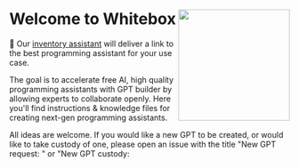 # Welcome to Whitebox <img align="right" width="200" height="200" src=https://github.com/Decron/Whitebox-Code-GPT/assets/1786607/aa21eaaa-2016-4369-a0b1-b0fe14bf5bab>


🎒 Our [inventory assistant](https://chat.openai.com/g/g-oBpMxDEHp-inventory-assistant) will deliver a link to the best programming assistant for your use case. <br> 

The goal is to accelerate free AI, high quality programming assistants with GPT builder by allowing experts to collaborate openly. Here you'll find instructions & knowledge files for creating next-gen programming assistants.

All ideas are welcome. If you would like a new GPT to be created, or would like to take custody of one, please open an issue with the title "New GPT request: <type>" or "New GPT custody: <title>." <br>

**If you are experiencing an issue with one of our assistants**: kindly open an issue and include the title of the assistant and links to relevant conversation history. If the conversation contains sensitive information, generalized plain text may be copied and pasted.<br>

[Twitter](https://twitter.com/Hadrio_Official)
  [Threads](https://www.threads.net/@_hadrio)
  [Substack](https://substack.com/@thehadriogroup?utm_source=edit-profile-page)

# Existing models:
*all assistants are hosted on ChatGPT and are 100% free to use for ChatGPT premium users. Assistants are held to the highest standards and are quality-tested to guaruntee a great user experience.*<br>
* [Python GPT](https://chat.openai.com/g/g-c188mmoYi-python-gpt)<br>
* [Flutter GPT](https://chat.openai.com/g/g-u27ZCAhaF-flutter-gpt)<br>
* [Git assistant](https://chat.openai.com/g/g-8z4fiuUqu-git-assistant)<br>
* [Regex assistant](https://chat.openai.com/g/g-kftiI07yn-regex-assistant)<br>
* [Firebase GPT](https://chat.openai.com/g/g-1PHZ3Y82z-firebase-gpt)<br>
* [Node.js GPT](https://chat.openai.com/g/g-Io3tGysfO-node-js-gpt) -- up for adoption<br>
* [C++ GPT](https://chat.openai.com/g/g-8boxKPzCP-c-gpt) -- up for adoption<br>
* C# *Coming soon*
<br>

**Application-specific**:
  * Bioinformatics: *Coming soon*
<br><br>

[Dorkotron](https://chat.openai.com/g/g-w8BP4FYQR-gpt-dorkotron) for finding everything else.<br><br>

# Partnered models:
* [GPT Instruction Builder](https://chat.openai.com/g/g-VPSbVqjy1-system-instruction-constructor)

  *If you would like to partner with Whitebox, fill out our form [here](https://forms.gle/fnwS3xjWkRy57x1B9)*

# Table of Contents
- [Existing Models](#existing-models)
- [How does it work?](#how-does-it-work)
- [Custodial Process](#custodial-process)
- [Making and Maintaining Assistants](#making-and-maintaining-assistants)
- [Are Whitebox assistants safe for enterprises?](#are-whitebox-assistants-safe-for-enterprises)
- [Getting Involved](#getting-involved)
- ["I don't like reading is there a GPT that will spoonfeed this to me?"](#i-dont-like-reading-is-there-a-gpt-that-will-spoonfeed-this-to-me)

# How does it work?
0. What are Custom GPTs?<br>
    * Custom GPT's allow experts to collaborate and condense their knowledge into a single assistant powered by GPT4. You can read OpenAI's announcement [here](https://openai.com/blog/introducing-gpts)
    * Because they're hosted on ChatGPT, all Code-GPT assistants can be used freely and require no installation.<br>
   *If a user does not have ChatGPT premium, assistants may still be used by copying knowledge files to a different LLM.*
   
2. Background<br>
    * AI assistants make programmers more effective by suggesting improvments and providing context based on a wide training set of language and code.
    *  A key flaw is they cannot be continuously up to date on best practices for every domain. Because of this, all models have blind spots that limit their full potential. To counteract this we must define the blindspots caused by training and create techniques to overcome them.
    * By open-sourcing documents, experts may collaborate, discuss, and fork assistants to create effective assistants for every use case.

3. Purpose and Function<br>
    * expanded context: The latest generation of multimodal LLMs have the capacity to parse through massive files that would typically overwhelm its context window. If information is structured correctly, this can vastly increase the amount of knowledge availible to a model when working in a known field. For instance we created specific rule sets for each flavor of regex and greatly improved our assistant's ability to create valid patterns that did not mix flavors.
    * Specialization: Each knowledge file is dedicated to a particular entity or topic, providing in-depth information about it. This could include historical data, technical specifications, or any relevant details that aids the assistant's understanding of a topic.
    * Integration with GPT: These files are designed to be integrated into the LLM's existing knowledge base, augmenting its ability to generate accurate and contextually relevant responses about the specific entities.
    * Content Organization: Information within these files is usually organized in a hierarchical or relational manner, allowing the model to understand the connections between different pieces of data.<br><br>

4. Creation and Maintenance<br>
    * Data Sourcing: The information in these files is compiled from reliable sources, ensuring accuracy and relevancy. Experts for given frameworks are welcome to contribute files or improvements.
    * Regular Updates: To maintain the relevance of the information, these knowledge files are regularly updated with the latest data.
    * Quality Assurance: Assistants are checked rigorously to ensure accuracy of the information. A secondary goal of this project is to develop automated testing to ensure widespread functionality can be guarunteed for all models.<br><br>

5. Impact on GPT Performance<br>
    * Enhanced Accuracy: By having direct access to detailed information, the GPT model can provide better and more accurate responses.
    * Efficiency: Since the data is structured and tailored for quick retrieval, the response time can be faster for queries related to these entities.
    * Customization: This approach allows for customization of the GPT model’s responses based on the specific requirements of the application or domain.<br><br>

# Custodial process:
Each assistant is assigned a custodian to manage its state and field questions. They are a subject matter expert for their given technology and are the sole decider of what content is included in the official model.<br>

custodian: If you are interested in becoming a custodian, open an issue for the language or framework you wish to claim, and begin preparing your assistant. In the issue, comment links to chat instances that demonstrate effectiveness of the assistant. Once you are granted access, set up the folder for your assistant and create a pull request.<br>

admin: The admin will assess possible candidates and grant custodianship to the most qualified candidate. The admin is the sole decider of who is the official custodian of a assistant but should seek out the opinions of the community before adding or revoking custodianship.<br>

admin: Once the assistant is complete and a link is provided, the admin will confirm the directory in this file is updated and then merge the pull request.<br>

revoking custodianship: If a custodian wishes to forfeit custodianship of an assistant, we ask that they participate in finding a suitable replacement. Once found, we will grant them access and update the directory to reflect the change of ownership.<br>

# Making and maintaining assistants:
**Activity:** Once custodianship is granted, you're free to update your assistant however you see fit. We just ask that you make a reasonable effort to seek and aggregate user requests and improve your assistant, especially during periods of high activity such as when OpenAI updates their models, or a new major revision of a language is released.<br>

**Standards:** The custodian has the final say in the name and description of a assistant but we ask that they are both descriptive and that the description features a link to this repo. For instance: "Python development made easy. Maintained by Whitebox at https://github.com/Decron/Whitebox"<br>

**Experimentation:** It may be beneficial to create a backup assistant to experiment with to avoid disrupting users of the primary assistant.<br>

**Conversation training:** For now we ask that you disable conversation training for the models under your purvue. There are pros and cons of leaving it disabled, and the topic can be addressed later if the community believes conversation training is important.<br>

**Less is more:** If your assistant is struggling with too many files or over-generlization, you can always split it into multiple assistants.<br>

# Are Whitebox assistants safe for enterprises?
  For the most part yes, here are the facts:<br>
  * This project is *enirely* open-source so you may repurpose this repo however you see fit. In return giving credit for our files is appreciated but the decision is ultimately yours.<br>
  * We've asked all custodians to disable conversation training. This setting cannot be truly verified so it is not reccomended to include information you would not want OpenAI to see. Whitebox does not have access to your conversation history.
  * Training based on knowledge files and uploaded documents cannot be disabled with GPT builder. Because of this you should not include sensitive material in knowledge files for our assistants, and you should not upload sensitive files when using them.
  * Unconsented storage of user data by model creators is absolutely prohibbited and will lead to irrevocable dismissal from the project.
  * If you have a custom OpenAI endpoint or you are using our knowledge files on a different LLM, rules about conversation and document training may not apply. Talk to your system administrator.
  * If you would like our assistance creating personalized assistants for your enterprise, please message us at hadriogroup@gmail.com.

# Getting involved:
**Contributing**<br>
* The most important thing is to understand GPT4's weaknesses and blind spots. If you find it struggling with certain topics or see complaints online, open an [issue](https://github.com/Decron/Whitebox-Code-GPT/issues) or a [discussion](https://github.com/Decron/Whitebox-Code-GPT/discussions) to help us understand the problem.
* Secondly, we need to get the word out about this new technology. Share this repo with people you think would be interested, and invite domain experts to contribute by claiming assistants.
* If you're reading this we want to hear your use case. What annoys you most about programming assistants? Go open a discussion and we'll do our best to improve your experience.
* If you don't have access to ChatGPT premium, we'd love to collaborate on other applications for our knowledge files.
* If you'd like to hear announcements about new assistant releases and partnered agents, follow us for free on [Substack](https://substack.com/@thehadriogroup?utm_source=edit-profile-page)<br><br>

**Support**<br>
* Whitebox is maintained entirely by volunteers. If you would like to donate to the project, see our [Donation Link](https://paypal.me/Hadrio?country.x=US&locale.x=en_US)
* If you're interested in Whitebox swag, we have a merch page [here](https://www.redbubble.com/i/sweatshirt/Hadrio-Whitebox-by-JimmyDonovan/147231741.LEP2X)

# "I don't like reading is there a GPT that will spoonfeed this to me?"
Yes: https://chat.openai.com/g/g-cwigWCh11-code-gpt-gpt

# Sponsors
 **We are actively seeking organizations to sponsor this project so we may deliver the best possible programming assistants. If you're interested in sponsoring us please send all inquiries to hadriogroup@gmail.com**<br><br>
 *This project was brought to you by The Hadrio Group. We are a San Francisco based community of MIT and UC Berkeley alumni that focuses on quality and data stewardship in AI.*<br><br>

 # Additional models
 *This project is geared to optimize assistants for the custom GPT marketplace provided by OpenAI. If you find that our knowledge files transfer effectively to other models, we would be very interested in hearing more about it.*<br><br><hr/><br><br>
 <p align="center">
<img align="center" width="100" height="100" src=https://github.com/Decron/Whitebox-Code-GPT/assets/1786607/aa21eaaa-2016-4369-a0b1-b0fe14bf5bab>
  <br>
 Wander with confidence.
 </p> 
 
 

